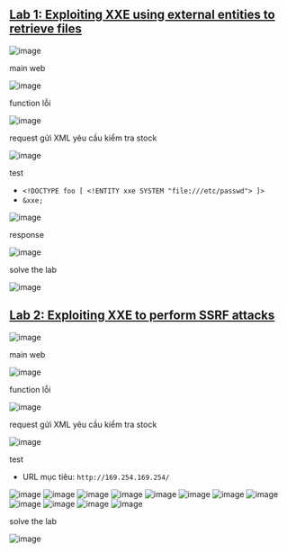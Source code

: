 ## [Lab 1: Exploiting XXE using external entities to retrieve files](https://portswigger.net/web-security/xxe/lab-exploiting-xxe-to-retrieve-files)
![image](https://github.com/imHy0/Port_Swigger_Learning/assets/88024759/fd6417ad-d86e-48dc-8647-b6b1679a1cff)

main web

![image](https://github.com/imHy0/Port_Swigger_Learning/assets/88024759/58676ee6-0254-4002-b100-e638960ef6b6)

function lỗi

![image](https://github.com/imHy0/Port_Swigger_Learning/assets/88024759/07336adc-1d60-4743-b48f-a60456436a93)

request gửi XML yêu cầu kiểm tra stock

![image](https://github.com/imHy0/Port_Swigger_Learning/assets/88024759/11ccd9d6-7ee7-4216-8497-14ca0f6b778a)

test

- `<!DOCTYPE foo [ <!ENTITY xxe SYSTEM "file:///etc/passwd"> ]>`
- `&xxe;`

![image](https://github.com/imHy0/Port_Swigger_Learning/assets/88024759/7198de69-c543-4cb2-b488-36ef7d099d33)

response

![image](https://github.com/imHy0/Port_Swigger_Learning/assets/88024759/e4fa4b7a-7c5e-48fc-8184-c545d312d3e9)

solve the lab

![image](https://github.com/imHy0/Port_Swigger_Learning/assets/88024759/0df514d4-93a3-4d1f-a46f-cd3ff251e882)

## [Lab 2: Exploiting XXE to perform SSRF attacks](https://portswigger.net/web-security/xxe/lab-exploiting-xxe-to-perform-ssrf)
![image](https://github.com/imHy0/Port_Swigger_Learning/assets/88024759/82f0e7fd-2b03-488a-ae0a-958158d4f333)

main web

![image](https://github.com/imHy0/Port_Swigger_Learning/assets/88024759/0e2fa881-54f8-4a55-a08d-a99d6f3982aa)

function lỗi

![image](https://github.com/imHy0/Port_Swigger_Learning/assets/88024759/218fa4c4-7442-4234-ac61-290ed59ad935)

request gửi XML yêu cầu kiểm tra stock

![image](https://github.com/imHy0/Port_Swigger_Learning/assets/88024759/1d81e1a3-66d9-41cf-8458-929b50280c52)

test
- URL mục tiêu: `http://169.254.169.254/`

![image](https://github.com/imHy0/Port_Swigger_Learning/assets/88024759/9cd90b14-078b-49a2-81f9-f8ba36fee5b7)
![image](https://github.com/imHy0/Port_Swigger_Learning/assets/88024759/2a35f7c5-ffe5-459e-80c7-6079e94d2564)
![image](https://github.com/imHy0/Port_Swigger_Learning/assets/88024759/735a4c22-3860-4659-9e92-aec1f41dc07c)
![image](https://github.com/imHy0/Port_Swigger_Learning/assets/88024759/b7eca82f-04b5-4398-83c5-89e8e44e2f66)
![image](https://github.com/imHy0/Port_Swigger_Learning/assets/88024759/b77966a1-3825-4c2f-9c80-626423b83f66)
![image](https://github.com/imHy0/Port_Swigger_Learning/assets/88024759/914787b3-e3b5-4931-b5ff-e86ccbae115e)
![image](https://github.com/imHy0/Port_Swigger_Learning/assets/88024759/815c6ff8-efbe-4d06-9bfd-09105cf394e9)
![image](https://github.com/imHy0/Port_Swigger_Learning/assets/88024759/b2945f70-0e56-4fdd-ae29-e2425066eaf3)
![image](https://github.com/imHy0/Port_Swigger_Learning/assets/88024759/7d0584f9-8f0a-47f2-b4bf-57035c0950bf)
![image](https://github.com/imHy0/Port_Swigger_Learning/assets/88024759/4d157715-d596-4f5b-ae63-cab057c3c593)
![image](https://github.com/imHy0/Port_Swigger_Learning/assets/88024759/aa622bed-9b7d-4d8f-8902-978da66868d0)
![image](https://github.com/imHy0/Port_Swigger_Learning/assets/88024759/0c040b4d-9cc5-497a-a495-8e28f01bc1db)

solve the lab

![image](https://github.com/imHy0/Port_Swigger_Learning/assets/88024759/b12d8770-e71a-448d-b662-16c61b0deb47)
